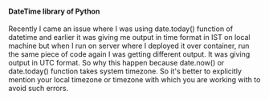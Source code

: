 #### DateTime library of Python

Recently I came an issue where I was using date.today() function of datetime and earlier it was giving me output in time format in IST on local machine but when I run on server where I deployed it over container, run the same piece of code again I was getting different output. It was giving output in UTC format. So why this happen because date.now() or date.today() function takes system timezone. So it's better to explicitly mention your local timezone or timezone with which you are working with to avoid such errors.  